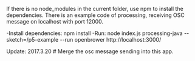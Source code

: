 If there is no node_modules in the current folder,
use npm to install the dependencies.
There is an example code of processing, receiving OSC message on localhost with port 12000.

-Install dependencies:
  npm install
-Run:
  node index.js
  processing-java --sketch=<current directory>/p5-example --run
  openbrower http://localhost:3000/

Update:
2017.3.20 # Merge the osc message sending into this app.
